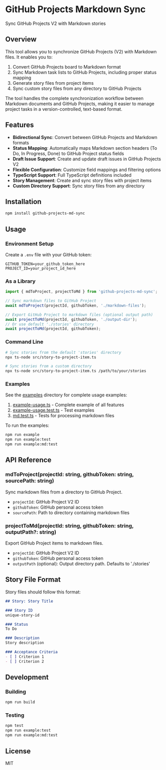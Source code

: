 # GitHub Projects Markdown Sync

Sync GitHub Projects V2 with Markdown stories

## Overview

This tool allows you to synchronize GitHub Projects (V2) with Markdown files. It enables you to:

1. Convert GitHub Projects board to Markdown format
2. Sync Markdown task lists to GitHub Projects, including proper status mapping
3. Generate story files from project items
4. Sync custom story files from any directory to GitHub Projects

The tool handles the complete synchronization workflow between Markdown documents and GitHub Projects, making it easier to manage project tasks in a version-controlled, text-based format.

## Features

- **Bidirectional Sync**: Convert between GitHub Projects and Markdown formats
- **Status Mapping**: Automatically maps Markdown section headers (To Do, In Progress, Done) to GitHub Project status fields
- **Draft Issue Support**: Create and update draft issues in GitHub Projects V2
- **Flexible Configuration**: Customize field mappings and filtering options
- **TypeScript Support**: Full TypeScript definitions included
- **Story Management**: Create and sync story files with project items
- **Custom Directory Support**: Sync story files from any directory

## Installation

```bash
npm install github-projects-md-sync
```

## Usage

### Environment Setup

Create a `.env` file with your GitHub token:

```env
GITHUB_TOKEN=your_github_token_here
PROJECT_ID=your_project_id_here
```

### As a Library

```typescript
import { mdToProject, projectToMd } from 'github-projects-md-sync';

// Sync markdown files to GitHub Project
await mdToProject(projectId, githubToken, './markdown-files');

// Export GitHub Project to markdown files (optional output path)
await projectToMd(projectId, githubToken, './output-dir');
// Or use default './stories' directory
await projectToMd(projectId, githubToken);
```

### Command Line

```bash
# Sync stories from the default 'stories' directory
npx ts-node src/story-to-project-item.ts

# Sync stories from a custom directory
npx ts-node src/story-to-project-item.ts /path/to/your/stories
```

### Examples

See the [examples](examples/) directory for complete usage examples:

1. [example-usage.ts](examples/example-usage.ts) - Complete example of all features
2. [example-usage.test.ts](examples/example-usage.test.ts) - Test examples
3. [md.test.ts](examples/md.test.ts) - Tests for processing markdown files

To run the examples:

```bash
npm run example
npm run example:test
npm run example:md:test
```

## API Reference

### mdToProject(projectId: string, githubToken: string, sourcePath: string)

Sync markdown files from a directory to GitHub Project.

- `projectId`: GitHub Project V2 ID
- `githubToken`: GitHub personal access token
- `sourcePath`: Path to directory containing markdown files

### projectToMd(projectId: string, githubToken: string, outputPath?: string)

Export GitHub Project items to markdown files.

- `projectId`: GitHub Project V2 ID
- `githubToken`: GitHub personal access token
- `outputPath` (optional): Output directory path. Defaults to './stories'

## Story File Format

Story files should follow this format:

```markdown
## Story: Story Title

### Story ID
unique-story-id

### Status
To Do

### Description
Story description

### Acceptance Criteria
- [ ] Criterion 1
- [ ] Criterion 2
```

## Development

### Building

```bash
npm run build
```

### Testing

```bash
npm test
npm run example:test
npm run example:md:test
```

## License

MIT
